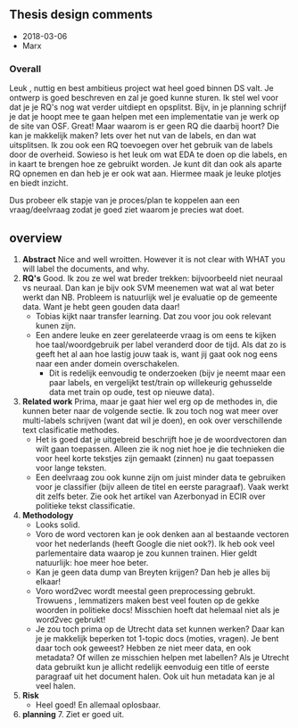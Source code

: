 ## Thesis design comments

* 2018-03-06
* Marx


### Overall
Leuk , nuttig en best ambitieus project wat heel goed binnen DS valt. 
Je ontwerp is goed beschreven en zal je goed kunne sturen. Ik stel wel voor dat je je RQ's nog wat verder uitdiept en opsplitst. Bijv, in je planning schrijf je dat je hoopt mee te gaan helpen met een implementatie van je werk op de site van OSF. Great! Maar waarom is er geen RQ die daarbij hoort? Die kan je makkelijk maken? Iets over het nut van de labels, en dan wat uitsplitsen. 
Ik zou ook een RQ toevoegen over het gebruik van de labels door de overheid. Sowieso is het leuk om wat EDA te doen op die labels, en in kaart te brengen hoe ze gebruikt worden. Je kunt dit dan ook als aparte RQ opnemen en dan heb je er ook wat aan. Hiermee maak je leuke plotjes en biedt inzicht.  

Dus probeer elk stapje van je proces/plan te koppelen aan een vraag/deelvraag zodat je goed ziet waarom je precies wat doet.


## overview
1. **Abstract**    Nice and well wroitten. However it is not clear with WHAT you will label the documents, and why. 
2. **RQ's**  Good. Ik zou ze wel wat breder trekken: bijvoorbeeld niet neuraal vs neuraal. Dan kan je bijv ook SVM meenemen wat wat al wat beter werkt dan NB. Probleem is natuurlijk wel je evaluatie op de gemeente data. Want je hebt geen gouden data daar! 
	* Tobias kijkt naar transfer learning. Dat zou voor jou ook relevant kunen zijn. 
	* Een andere leuke en zeer gerelateerde vraag is om eens te kijken hoe taal/woordgebruik per label veranderd door de tijd. Als dat zo is geeft het al aan hoe lastig jouw taak is, want jij gaat ook nog eens naar een ander domein overschakelen. 
		* Dit is redelijk eenvoudig te onderzoeken (bijv je neemt maar een paar labels, en vergelijkt test/train op willekeurig gehusselde data met train op oude, test op nieuwe data).
3. **Related work**    Prima, maar je gaat hier wel erg op de methodes in, die kunnen beter naar de volgende sectie. Ik zou toch nog wat meer over multi-labels schrijven (want dat wil je doen), en ook over verschillende text clasificatie methodes. 
	* Het is goed dat je uitgebreid beschrijft hoe je de woordvectoren dan wilt gaan toepassen. Alleen zie ik nog niet hoe je die technieken die voor heel korte tekstjes zijn gemaakt (zinnen) nu gaat toepassen voor lange teksten. 
	* Een deelvraag zou ook kunne zijn om juist minder data te gebruiken voor je classifier (bijv alleen de titel en eerste paragraaf). Vaak werkt dit zelfs beter. Zie ook het artikel van Azerbonyad in ECIR over politieke tekst classificatie. 
4.  **Methodology** 
	 * Looks solid. 
	 * Voro de word vectoren kan je ook denken aan al bestaande vectoren voor het nederlands (heeft Google die niet ook?). Ik heb ook veel parlementaire data waarop je zou kunnen trainen. Hier geldt natuurlijk: hoe meer hoe beter.
	 * Kan je geen data dump van Breyten krijgen? Dan heb je alles bij elkaar! 
	 * Voro word2vec wordt meestal geen preprocessing gebrukt. Trowuens , lemmatizers maken best veel fouten op de gekke woorden in politieke docs! Misschien hoeft dat helemaal niet als je word2vec gebrukt! 
	 * Je zou toch prima op de Utrecht data set kunnen werken? Daar kan je je makkelijk beperken tot 1-topic docs (moties, vragen). Je bent daar toch ook geweest? Hebben ze niet meer data, en ook metadata? Of willen ze misschien helpen met labellen? Als je Utrecht data gebruikt kun je allicht redelijk eenvoduig een title of eerste paragraaf uit het document halen. Ook uit hun metadata kan je al veel halen.
5. **Risk**
	*  Heel goed! En allemaal oplosbaar. 
6. **planning**
	7. Ziet er goed uit.
